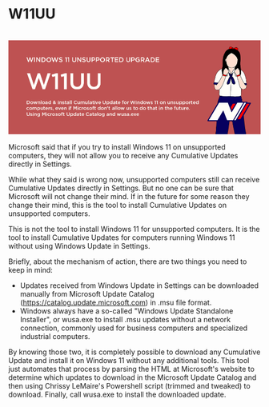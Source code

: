 # W11UU

<p align="center">
  <br>
  <img src="DemoPics/Untitled-1.png">
  <br>
</p>



Microsoft said that if you try to install Windows 11 on unsupported computers, they will not allow you to receive any Cumulative Updates directly in Settings. 

While what they said is wrong now, unsupported computers still can receive Cumulative Updates directly in Settings. But no one can be sure that Microsoft will not change their mind. If in the future for some reason they change their mind, this is the tool to install Cumulative Updates on unsupported computers.

This is not the tool to install Windows 11 for unsupported computers. It is the tool to install Cumulative Updates for computers running Windows 11 without using Windows Update in Settings.

Briefly, about the mechanism of action, there are two things you need to keep in mind:
- Updates received from Windows Update in Settings can be downloaded manually from Microsoft Update Catalog (https://catalog.update.microsoft.com) in .msu file format.
- Windows always have a so-called "Windows Update Standalone Installer", or wusa.exe to install .msu updates without a network connection, commonly used for business computers and specialized industrial computers.

By knowing those two, it is completely possible to download any Cumulative Update and install it on Windows 11 without any additional tools. This tool just automates that process by parsing the HTML at Microsoft's website to determine which updates to download in the Microsoft Update Catalog and then using Chrissy LeMaire's Powershell script (trimmed and tweaked) to download. Finally, call wusa.exe to install the downloaded update.

